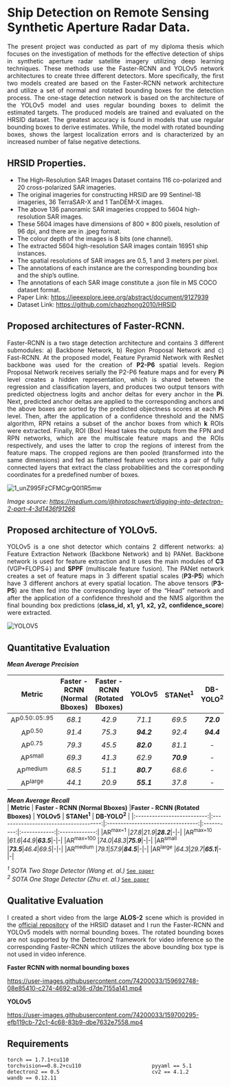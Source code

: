 # Ship Detection on Remote Sensing Synthetic Aperture Radar Data.

<div align="justify">
  
The present project was conducted as part of my diploma thesis which focuses on the investigation of methods for the effective detection of ships in synthetic aperture radar satellite imagery utilizing deep learning techniques. These methods use the Faster-RCNN and YOLOv5 network architectures to create three different detectors. More specifically, the first two models created are based on the Faster-RCNN network architecture and utilize a set of normal and rotated bounding boxes for the detection process. The one-stage detection network is based on the architecture of the YOLOv5 model and uses regular bounding boxes to delimit the estimated targets. The produced models are trained and evaluated on the HRSID dataset. The greatest accuracy is found in models that use regular bounding boxes to derive estimates. While, the model with rotated bounding boxes, shows the largest localization errors and is characterized by an increased number of false negative detections.
  
</div align="justify">

## HRSID Properties.
* The High-Resolution SAR Images Dataset contains 116 co-polarized and 20 cross-polarized SAR imageries.
* The original imageries for constructing HRSID are 99 Sentinel-1B imageries, 36 TerraSAR-X and 1 TanDEM-X images.
* The above 136 panoramic SAR imageries cropped to 5604 high-resolution SAR images.
* These 5604 images have dimensions of 800 × 800 pixels, resolution of 96 dpi, and there are in .jpeg format.
* The colour depth of the images is 8 bits (one channel). 
* The extracted 5604 high-resolution SAR images contain 16951 ship instances.
* The spatial resolutions of SAR images are 0.5, 1 and 3 meters per pixel.
* The annotations of each instance are the corresponding bounding box and the ship’s outline. 
* The annotations of each SAR image constitute a .json file in MS COCO dataset format.
* Paper Link: https://ieeexplore.ieee.org/abstract/document/9127939
* Dataset Link: https://github.com/chaozhong2010/HRSID 

## Proposed architectures of Faster-RCNN. 
<div align="justify">

Faster-RCNN is a two stage detection architecture and contains 3 different submodules: a) Backbone Network, b) Region Proposal Network and c) Fast-RCNN. At the proposed model, Feature Pyramid Network with ResNet backbone was used for the creation of **P2-P6** spatial levels. Region Proposal Network receives serially the P2-P6 feature maps and for every **Pi** level creates a hidden representation, which is shared between the regression and classification layers, and produces two output tensors with predicted objectness logits and anchor deltas for every anchor in the **Pi**. Next, predicted anchor deltas are applied to the corresponding anchors and the above boxes are sorted by the predicted objectness scores at each **Pi** level. Then, after the application of a confidence threshold and the NMS algorithm, RPN retains a subset of the anchor boxes from which **k** ROIs were extracted. Finally, ROI (Box) Head takes the outputs from the FPN and RPN networks, which are the multiscale feature maps and the ROIs respectively, and uses the latter to crop the regions of interest from the feature maps. The cropped regions are then pooled (transformed into the same dimensions) and fed as flattened feature vectors into a pair of fully connected layers that extract the class probabilities and the corresponding coordinates for a predefined number of boxes. 
  
</div align="justify">


![1_unZ995FzCFMCgrQ0l1R5mw](https://user-images.githubusercontent.com/74200033/159125727-d9468867-160a-4f52-8c45-41077360f7d8.png)

*Image source: https://medium.com/@hirotoschwert/digging-into-detectron-2-part-4-3d1436f91266*

## Proposed architecture of YOLOv5.

<div align="justify">
  
YOLOv5 is a one shot detector which contains 2 different networks: a) Feature Extraction Network (Backbone Network) and b) PANet. Backbone network is used for feature extraction and It uses the main modules of **C3** (VGP+FLOPS↓) and **SPPF** (multiscale feature fusion). The PANet network creates a set of feature maps in 3 different spatial scales (**P3-P5**) which have 3 different anchors at every spatial location. The above tensors (**P3-P5**) are then fed into the corresponding layer of the “Head” network and after the application of a confidence threshold and the NMS algorithm the final bounding box predictions (**class_id, x1, y1, x2, y2, confidence_score**) were extracted.
  
</div align="justify">

![YOLOV5](https://user-images.githubusercontent.com/74200033/159246431-be1231fb-af0c-474f-8dde-fc95a1c7b264.png)



## Quantitative Evaluation

<div align="left"> 
  
 ***Mean Average Precision***
  
|          **Metric**        | **Faster - RCNΝ (Normal Bboxes)**     |**Faster - RCNΝ (Rotated Bboxes)** | **YOLOv5** |  **STANet<sup>1</sup>**  |  **DB-YOLO<sup>2</sup>**  |
|:--------------------------:|:-------------------------------------:|:---------------------------------:|:----------:|:------------:|:-------------:|
|AP<sup>0.50:.05:.95</sup> | *68.1*|*42.9*|*71.1*|*69.5*|***72.0***|
|AP<sup>0.50</sup> |*91.4*|*75.3*|***94.2***|*92.4*|***94.4***|
|AP<sup>0.75</sup> |*79.3*|*45.5*|***82.0***|*81.1*|-|
|AP<sup>small</sup> |*69.3*|*41.3*|*62.9*|***70.9***|-|
|AP<sup>medium</sup> |*68.5*|*51.1*|***80.7***|*68.6*|-|
|AP<sup>large</sup> |*44.1*|*20.9*|***55.1***|*37.8*|-|

 ***Mean Average Recall***  
|          **Metric**        | **Faster - RCNΝ (Normal Bboxes)**     |**Faster - RCNΝ (Rotated Bboxes)** | **YOLOv5** |  **STANet<sup>1</sup>**  |  **DB-YOLO<sup>2</sup>**  |
|:--------------------------:|:-------------------------------------:|:---------------------------------:|:----------:|:------------:|:-------------:|
|AR<sup>max=1</sup> |*27.8*|*21.9*|***28.2***|-|-|
|AR<sup>max=10</sup> |*61.6*|*44.9*|***63.5***|-|-|
|AR<sup>max=100</sup> |*74.0*|*48.3*|***75.9***|-|-|
|AR<sup>small</sup> |***73.5***|*46.4*|*69.5*|-|-|
|AR<sup>medium</sup> |*79.1*|*57.9*|***84.5***|-|-|
|AR<sup>large</sup> |*64.3*|*29.7*|***65.1***|-|-|
</div align="left">
  
*<sup>1</sup> SOTA Two Stage Detector (Wang et. al.)* [`See paper`](https://ieeexplore.ieee.org/stamp/stamp.jsp?arnumber=9353475 )    
*<sup>2</sup> SOTA One Stage Detector (Zhu et. al.)* [`See paper`](https://www.ncbi.nlm.nih.gov/pmc/articles/PMC8662457/ )

## Qualitative Evaluation

<div align="justify">
  
I created a short video from the large **ALOS-2** scene which is provided in the [official repository](https://github.com/chaozhong2010/HRSID) of the HRSID dataset and I run the Faster-RCNN and YOLOv5 models with normal bounding boxes. The rotated bounding boxes are not supported by the Detectron2 framework for video inference so the corresponding Faster-RCNN which utilizes the above bounding box type is not used in video inference.    
  
**Faster RCNN with normal bounding boxes**
  
https://user-images.githubusercontent.com/74200033/159692748-08e85410-c274-4692-a136-d7de7155a141.mp4

**YOLOv5**

https://user-images.githubusercontent.com/74200033/159700295-efb119cb-72c1-4c68-83b9-dbe7632e7558.mp4

  

</div align="justify">

## Requirements

    torch == 1.7.1+cu110                           torchvision==0.8.2+cu110                       pyyaml == 5.1     
    detectron2 == 0.5                              cv2 == 4.1.2                                   wandb == 0.12.11
                  
  

